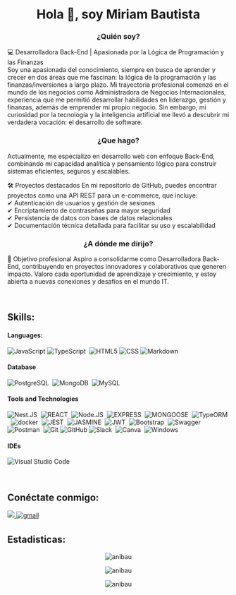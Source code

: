 <h1 align="center">Hola 👋, soy Miriam Bautista</h1>
<h3 align="center"><b>¿Quién soy?</b> </h3>
<p>💻 Desarrolladora Back-End | Apasionada por la Lógica de Programación y las Finanzas <br/>
Soy una apasionada del conocimiento, siempre en busca de aprender y crecer en dos áreas que me fascinan: la lógica de la programación y las finanzas/inversiones a largo plazo.
Mi trayectoria profesional comenzó en el mundo de los negocios como Administradora de Negocios Internacionales, experiencia que me permitió desarrollar habilidades en liderazgo, gestión y finanzas, además de emprender mi propio negocio. Sin embargo, mi curiosidad por la tecnología y la inteligencia artificial me llevó a descubrir mi verdadera vocación: el desarrollo de software.</p>

<h3 align="center"><b>¿Que hago?</b> </h3>
<p>Actualmente, me especializo en desarrollo web con enfoque Back-End, combinando mi capacidad analítica y pensamiento lógico para construir sistemas eficientes, seguros y escalables.

🛠️ Proyectos destacados
En mi repositorio de GitHub, puedes encontrar proyectos como una API REST para un e-commerce, que incluye: <br/>
✔ Autenticación de usuarios y gestión de sesiones <br/>
✔ Encriptamiento de contraseñas para mayor seguridad <br/>
✔ Persistencia de datos con bases de datos relacionales <br/>
✔ Documentación técnica detallada para facilitar su uso y escalabilidad</p>

<h3 align="center"><b>¿A dónde me dirijo?</b> </h3>
<p>🎯 Objetivo profesional
Aspiro a consolidarme como Desarrolladora Back-End, contribuyendo en proyectos innovadores y colaborativos que generen impacto. Valoro cada oportunidad de aprendizaje y crecimiento, y estoy abierta a nuevas conexiones y desafíos en el mundo IT.</p>
<br/>

## Skills:

#### Languages:

![JavaScript](https://img.shields.io/badge/JavaScript-323330?style=for-the-badge&logo=javascript&logoColor=F7DF1E)
![TypeScript](https://img.shields.io/badge/TypeScript-3776AB?style=for-the-badge&logo=python&logoColor=white)&nbsp;
![HTML5](https://img.shields.io/badge/HTML5-E34F26?style=for-the-badge&logo=html5&logoColor=white)
![CSS](https://img.shields.io/badge/CSS-239120?&style=for-the-badge&logo=css3&logoColor=white)
![Markdown](https://img.shields.io/badge/markdown-%23000000.svg?style=for-the-badge&logo=markdown&logoColor=white)

#### Database

![PostgreSQL](https://img.shields.io/badge/PostgreSQL-316192?style=for-the-badge&logo=postgresql&logoColor=white)&nbsp;
![MongoDB](https://img.shields.io/badge/MongoDB-ED8B00?style=for-the-badge&logo=MongoDB&logoColor=white)&nbsp;
![MySQL](https://img.shields.io/badge/MySQL-00000F?style=for-the-badge&logo=mysql&logoColor=white)&nbsp;

#### Tools and Technologies

![Nest.JS](https://img.shields.io/badge/Nest.JS-%23563D7C.svg?style=for-the-badge&logo=nest.JS&logoColor=white)&nbsp;
![REACT](https://img.shields.io/badge/REACT-ED8B75?style=for-the-badge&logo=react&logoColor=white)&nbsp;
![Node.JS](https://img.shields.io/badge/Node.JS-FF6C37?style=for-the-badge&logo=node&logoColor=white)&nbsp;
![EXPRESS](https://img.shields.io/badge/Express-ED8B10?style=for-the-badge&logo=Express&logoColor=white)&nbsp;
![MONGOOSE](https://img.shields.io/badge/MONGOOSE-ED8B15?style=for-the-badge&logo=MONGOOSE&logoColor=white)&nbsp;
![TypeORM](https://img.shields.io/badge/TypeORM-%23793D7C.svg?style=for-the-badge&logo=TypeORM&logoColor=white)&nbsp;
![docker](https://img.shields.io/badge/Docker-%23793D7C.svg?style=for-the-badge&logo=docker&logoColor=white)&nbsp;
![JEST](https://img.shields.io/badge/JEST-ED8B10?style=for-the-badge&logo=JEST&logoColor=white)&nbsp;
![JASMINE](https://img.shields.io/badge/JASMINE-E34F26?style=for-the-badge&logo=JASMINE&logoColor=white)&nbsp;
![JWT](https://img.shields.io/badge/JWT-FB8B10?style=for-the-badge&logo=JWT&logoColor=white)&nbsp;
![Bootstrap](https://img.shields.io/badge/bootstrap-%23563D7C.svg?style=for-the-badge&logo=bootstrap&logoColor=white)&nbsp;
![Swagger](https://img.shields.io/badge/-Swagger-%23Clojure?style=for-the-badge&logo=swagger&logoColor=white)&nbsp;
![Postman](https://img.shields.io/badge/Postman-FF6C37?style=for-the-badge&logo=postman&logoColor=white)&nbsp;
![Git](https://img.shields.io/badge/Git-F05032?style=for-the-badge&logo=git&logoColor=white)
![GitHub](https://img.shields.io/badge/GitHub-100000?style=for-the-badge&logo=github&logoColor=white)
![Slack](https://img.shields.io/badge/Slack-4A154B?style=for-the-badge&logo=slack&logoColor=white)&nbsp;
![Canva](https://img.shields.io/badge/Canva-%2300C4CC.svg?style=for-the-badge&logo=Canva&logoColor=white)&nbsp;
![Windows](https://img.shields.io/badge/Windows-0078D6?style=for-the-badge&logo=windows&logoColor=white)
<!-- ![AWS](https://img.shields.io/badge/Amazon_AWS-232F3E?style=flat&logo=amazon-aws&logoColor=white)&nbsp;
![Google Cloud](https://img.shields.io/badge/Google_Cloud-4285F4?style=flat&logo=google-cloud&logoColor=white)&nbsp; -->

#### IDEs

![Visual Studio Code](https://img.shields.io/badge/Visual%20Studio%20Code-0078d7.svg?style=for-the-badge&logo=visual-studio-code&logoColor=white)&nbsp;

<br/>

## Conéctate conmigo:

<a href="https://www.linkedin.com/in/miriam-bautista-torres-b4bba01ab/" target="_blank">
<img src="https://img.shields.io/badge/linkedin-%2312100E.svg?&style=for-the-badge&logo=linkedin&logoColor=white&color=black" />
</a>

<a href="mailto:miriambt678@gmail.com" target="_blank">
<img src="https://img.shields.io/badge/gmail-%2300acee.svg?color=EA4335&style=for-the-badge&logo=gmail&logoColor=white" alt="gmail" style="margin-bottom: 5px;" />
</a>


## Estadisticas:

<p align="center"><img  src="https://github-readme-stats.vercel.app/api/top-langs?username=anibau&show_icons=true&locale=es&layout=compact" alt="anibau" /></p>
<p align="center"> <img align="center" src="https://github-readme-stats.vercel.app/api?username=anibau&show_icons=true&locale=es" alt="anibau" /></p>
<p align="center"><img align="center" src="https://github-readme-streak-stats.herokuapp.com/?user=anibau&" alt="anibau" /></p>
